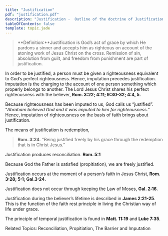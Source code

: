 ```yaml
---
title: "Justification"
pdf: "justification.pdf"
description: "Justification -  Outline of the doctrine of Justification."
tableOfContents: false
template: topic.jade
---
```


> **Definition:**Justification is God’s act of grace by which He pardons a sinner and accepts him as righteous on account of the atoning work of Jesus Christ on the cross. Remission of sin, absolution from guilt, and freedom from punishment are part of justification.

In order to be justified, a person must be given a righteousness equivalent to God’s perfect righteousness. Hence, imputation precedes justification. Imputation is the charging to the account of one person something which properly belongs to another. The Lord Jesus Christ shares his perfect righteousness with the believer, **Rom. 3:22; 4:11; 9:30-32; 4:4, 5.**

Because righteousness has been imputed to us, God calls us “justified”. “_Abraham believed God and it was imputed to him for righteousness._” Hence, imputation of righteousness on the basis of faith brings about justification.

The means of justification is redemption, 
> **Rom. 3:24**. “Being justified freely by his grace through the redemption that is in Christ Jesus.”

Justification produces reconciliation. **Rom. 5:1**

Because God the Father is satisfied (propitiation), we are freely justified.

Justification occurs at the moment of a person’s faith in Jesus Christ, **Rom. 3:28; 5:1; Gal.3:24.**

Justification does not occur through keeping the Law of Moses, **Gal. 2:16**.

Justification during the believer’s lifetime is described in **James 2:21-25**. This is the function of the faith rest principle in living the Christian way of life under grace.

The principle of temporal justification is found in **Matt. 11:19** and **Luke 7:35**.

Related Topics: Reconciliation, Propitiation, The Barrier and Imputation

